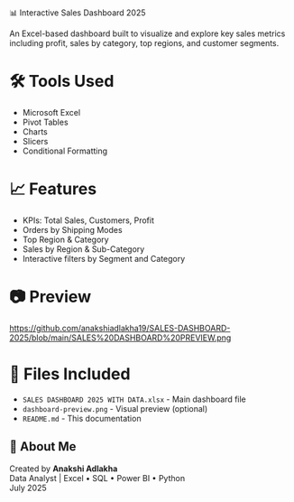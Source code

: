  📊 Interactive Sales Dashboard 2025

An Excel-based dashboard built to visualize and explore key sales metrics including profit, sales by category, top regions, and customer segments.

# 🛠 Tools Used
- Microsoft Excel
- Pivot Tables
- Charts
- Slicers
- Conditional Formatting

# 📈 Features
- KPIs: Total Sales, Customers, Profit
- Orders by Shipping Modes
- Top Region & Category
- Sales by Region & Sub-Category
- Interactive filters by Segment and Category

# 📷 Preview
https://github.com/anakshiadlakha19/SALES-DASHBOARD-2025/blob/main/SALES%20DASHBOARD%20PREVIEW.png



# 📂 Files Included
- `SALES DASHBOARD 2025 WITH DATA.xlsx` - Main dashboard file
- `dashboard-preview.png` - Visual preview (optional)
- `README.md` - This documentation

## 💼 About Me
Created by **Anakshi Adlakha**  
Data Analyst | Excel • SQL • Power BI • Python  
July 2025

